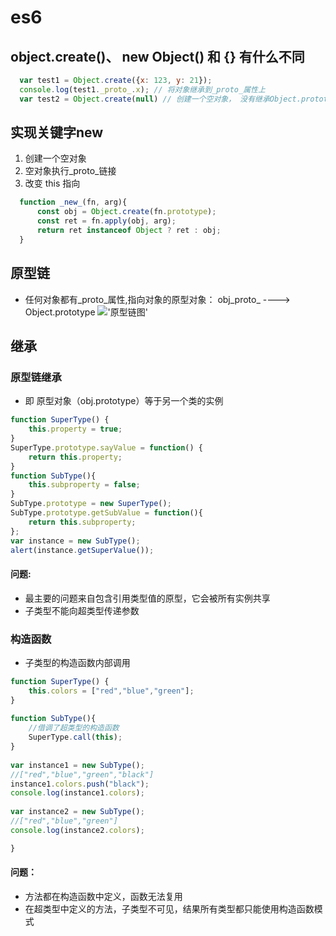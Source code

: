 # es6

## object.create()、 new Object() 和 {} 有什么不同

```js
  var test1 = Object.create({x: 123, y: 21});
  console.log(test1._proto_.x); // 将对象继承到_proto_属性上
  var test2 = Object.create(null) // 创建一个空对象， 没有继承Object.prototype的属性和方法
```

## 实现关键字new
1. 创建一个空对象
2. 空对象执行_proto_链接
3. 改变 this 指向

```js
  function _new_(fn, arg){
      const obj = Object.create(fn.prototype);
      const ret = fn.apply(obj, arg);
      return ret instanceof Object ? ret : obj;
  }
```

## 原型链
* 任何对象都有_proto_属性,指向对象的原型对象： obj_proto_ ----> Object.prototype 
!['原型链图']('./images/prototype.jpeg')

## 继承
### 原型链继承
* 即 原型对象（obj.prototype）等于另一个类的实例
```js
function SuperType() {
    this.property = true;
}
SuperType.prototype.sayValue = function() {
    return this.property;
}
function SubType(){
    this.subproperty = false;
}
SubType.prototype = new SuperType();
SubType.prototype.getSubValue = function(){
    return this.subproperty;
};
var instance = new SubType();
alert(instance.getSuperValue());
```
#### 问题: 
* 最主要的问题来自包含引用类型值的原型，它会被所有实例共享
* 子类型不能向超类型传递参数
### 构造函数
* 子类型的构造函数内部调用
```js
function SuperType() {
    this.colors = ["red","blue","green"];
}
​
function SubType(){
    //借调了超类型的构造函数
    SuperType.call(this);
}
​
var instance1 = new SubType();
//["red","blue","green","black"]
instance1.colors.push("black");
console.log(instance1.colors);
​
var instance2 = new SubType();
//["red","blue","green"]
console.log(instance2.colors);

}
```
#### 问题：
* 方法都在构造函数中定义，函数无法复用
* 在超类型中定义的方法，子类型不可见，结果所有类型都只能使用构造函数模式


